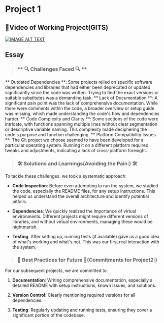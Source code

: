 # Project 1

## 🎥Video of Working Project(GITS)

[![IMAGE ALT TEXT](http://img.youtube.com/vi/MBB66yQVwy8/0.jpg)](http://www.youtube.com/watch?v=MBB66yQVwy8 "csc510 working gits")

## Essay 
> ### ** 🔍 Challenges Faced 🔍 **

** Outdated Dependencies **: Some projects relied on specific software dependencies and libraries that had either been deprecated or updated significantly since the code was written. Trying to find the exact versions or suitable substitutes was a demanding task.
** Lack of Documentation **: A significant pain point was the lack of comprehensive documentation. While there were comments within the code, a broader overview or setup guide was missing, which made understanding the code's flow and dependencies harder.
** Code Complexity and Clarity **: Some sections of the code were intricate, with functions spanning multiple lines without clear segmentation or descriptive variable naming. This complexity made deciphering the code's purpose and function challenging.
** Platform Compatibility Issues **: The Git project we choose seemed to have been developed for a particular operating system. Running it on a different platform required tweaks and adjustments, indicating a lack of cross-platform foresight.

> ### **🛠️ Solutions and Learnings**(Avoiding the Pain:) 🛠️

To tackle these challenges, we took a systematic approach:

- **Code Inspection**: Before even attempting to run the system, we studied the code, especially the README files, for any setup instructions. This helped us understand the overall architecture and identify potential pitfalls.
  
- **Dependencies**: We quickly realized the importance of virtual environments. Different projects might require different versions of libraries, and without virtual environments, managing these would be nightmarish.
  
- **Testing**: After setting up, running tests (if available) gave us a good idea of what's working and what's not. This was our first real interaction with the system.

> ### **🌟 Best Practices for Future 🌟**(Commitments for Project2:)

For our subsequent projects, we are committed to:

1. **Documentation**: Writing comprehensive documentation, especially a detailed README with setup instructions, known issues, and solutions.
   
2. **Version Control**: Clearly mentioning required versions for all dependencies.
   
3. **Testing**: Regularly updating and running tests, ensuring they cover a significant portion of the codebase.

